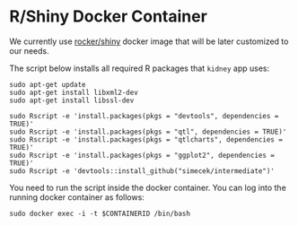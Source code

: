 # R/Shiny Docker Container

We currently use [rocker/shiny](https://hub.docker.com/r/rocker/shiny/) docker image that will be later customized to our needs.

The script below installs all required R packages that `kidney` app uses:

```
sudo apt-get update
sudo apt-get install libxml2-dev
sudo apt-get install libssl-dev

sudo Rscript -e 'install.packages(pkgs = "devtools", dependencies = TRUE)'
sudo Rscript -e 'install.packages(pkgs = "qtl", dependencies = TRUE)'
sudo Rscript -e 'install.packages(pkgs = "qtlcharts", dependencies = TRUE)'
sudo Rscript -e 'install.packages(pkgs = "ggplot2", dependencies = TRUE)'
sudo Rscript -e 'devtools::install_github("simecek/intermediate")'
```

You need to run the script inside the docker container. You can log into the running docker container as follows:

```
sudo docker exec -i -t $CONTAINERID /bin/bash
```